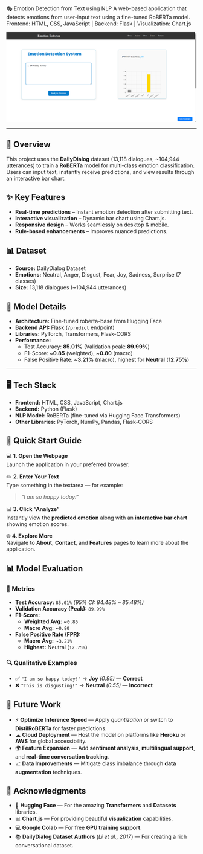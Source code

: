 
🎭 Emotion Detection from Text using NLP
A web-based application that detects emotions from user-input text using a fine-tuned RoBERTa model.
Frontend: HTML, CSS, JavaScript | Backend: Flask | Visualization: Chart.js

![image alt](https://github.com/Gagan-100/emotion-detection-from-text-using-nlp/blob/d8be0b218ed8af4f0905ae936403bf364e505cb7/emotion%20detection%20.png)

---

## 📌 Overview
This project uses the **DailyDialog** dataset (13,118 dialogues, ~104,944 utterances) to train a **RoBERTa** model for multi-class emotion classification.  
Users can input text, instantly receive predictions, and view results through an interactive bar chart.

## ✨ Key Features
- **Real-time predictions** – Instant emotion detection after submitting text.  
- **Interactive visualization** – Dynamic bar chart using Chart.js.  
- **Responsive design** – Works seamlessly on desktop & mobile.  
- **Rule-based enhancements** – Improves nuanced predictions.  

## 📊 Dataset
- **Source:** DailyDialog Dataset  
- **Emotions:** Neutral, Anger, Disgust, Fear, Joy, Sadness, Surprise (7 classes)  
- **Size:** 13,118 dialogues (~104,944 utterances)  


## 🤖 Model Details
- **Architecture:** Fine-tuned roberta-base from Hugging Face  
- **Backend API:** Flask (`/predict` endpoint)  
- **Libraries:** PyTorch, Transformers, Flask-CORS  
- **Performance:**  
  - Test Accuracy: **85.01%** (Validation peak: **89.99%**)  
  - F1-Score: ~**0.85** (weighted), ~**0.80** (macro)  
  - False Positive Rate: ~**3.21%** (macro), highest for **Neutral** (**12.75%**)  


---

## 🖥️ Tech Stack
- **Frontend:** HTML, CSS, JavaScript, Chart.js  
- **Backend:** Python (Flask)  
- **NLP Model:** RoBERTa (fine-tuned via Hugging Face Transformers)  
- **Other Libraries:** PyTorch, NumPy, Pandas, Flask-CORS  

## 🚀 Quick Start Guide

💻 **1. Open the Webpage**  
Launch the application in your preferred browser.  

✏️ **2. Enter Your Text**  
Type something in the textarea — for example:  
> *"I am so happy today!"*  

📊 **3. Click “Analyze”**  
Instantly view the **predicted emotion** along with an **interactive bar chart** showing emotion scores.  

🌐 **4. Explore More**  
Navigate to **About**, **Contact**, and **Features** pages to learn more about the application.

## 📊 Model Evaluation

### 📌 Metrics
- **Test Accuracy:** `85.01%` *(95% CI: 84.48% – 85.48%)*
- **Validation Accuracy (Peak):** `89.99%`
- **F1-Score:**  
  - **Weighted Avg:** ~`0.85`  
  - **Macro Avg:** ~`0.80`
- **False Positive Rate (FPR):**  
  - **Macro Avg:** ~`3.21%`  
  - **Highest:** Neutral (`12.75%`)

### 🔍 Qualitative Examples
- ✅ `"I am so happy today!"` → **Joy** *(0.95)* — **Correct**  
- ❌ `"This is disgusting!"` → **Neutral** *(0.55)* — **Incorrect**

## 🚀 Future Work

- ⚡ **Optimize Inference Speed** — Apply *quantization* or switch to **DistilRoBERTa** for faster predictions.  
- ☁ **Cloud Deployment** — Host the model on platforms like **Heroku** or **AWS** for global accessibility.  
- 🌍 **Feature Expansion** — Add **sentiment analysis**, **multilingual support**, and **real-time conversation tracking**.  
- 📈 **Data Improvements** — Mitigate class imbalance through **data augmentation** techniques.

## 🙏 Acknowledgments

- 🤗 **Hugging Face** — For the amazing **Transformers** and **Datasets** libraries.  
- 📊 **Chart.js** — For providing beautiful **visualization** capabilities.  
- 💻 **Google Colab** — For free **GPU training support**.  
- 📚 **DailyDialog Dataset Authors** (*Li et al., 2017*) — For creating a rich conversational dataset.




